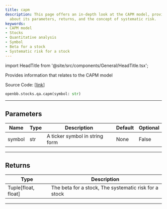 ```yaml
---
title: capm
description: This page offers an in-depth look at the CAPM model, providing information
  about its parameters, returns, and the concept of systematic risk.
keywords:
- CAPM model
- Stocks
- Quantitative analysis
- Symbol
- Beta for a stock
- Systematic risk for a stock
---
```


import HeadTitle from '@site/src/components/General/HeadTitle.tsx';

<HeadTitle title="stocks.qa.capm - Reference | OpenBB SDK Docs" />

Provides information that relates to the CAPM model

Source Code: [[link](https://github.com/OpenBB-finance/OpenBB/tree/main/openbb_terminal/stocks/quantitative_analysis/factors_model.py#L80)]

```python
openbb.stocks.qa.capm(symbol: str)
```

---

## Parameters

| Name | Type | Description | Default | Optional |
| ---- | ---- | ----------- | ------- | -------- |
| symbol | str | A ticker symbol in string form | None | False |


---

## Returns

| Type | Description |
| ---- | ----------- |
| Tuple[float, float] | The beta for a stock, The systematic risk for a stock |
---
